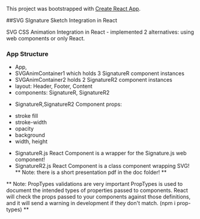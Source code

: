 This project was bootstrapped with [Create React App](https://github.com/facebook/create-react-app).

##SVG SIgnature Sketch Integration in React

SVG CSS Animation Integration in React - implemented 2 alternatives: using web components or only React.

### App Structure
- App, 
- SVGAnimContainer1 which holds 3 SignatureR component instances
- SVGAnimContainer2 holds 2 SignatureR2 component instances
- layout: Header, Footer, Content    
- components: SignatureR, SignatureR2
* SignatureR,SignatureR2 Component props: 
 - stroke fill 
 - stroke-width
 - opacity 
 - background 
 - width, height
 * SignatureR.js React Component is a wrapper for the Signature.js web component!
*  SignatureR2.js React Component is a class component wrapping SVG!
** Note: there is a short presentation pdf in the doc folder! **

** Note: PropTypes validations are very important PropTypes is used to document the intended types of properties passed to components. React will check the props passed to your components against those definitions, and it will send a warning in development if they don't match. (npm i prop-types) **